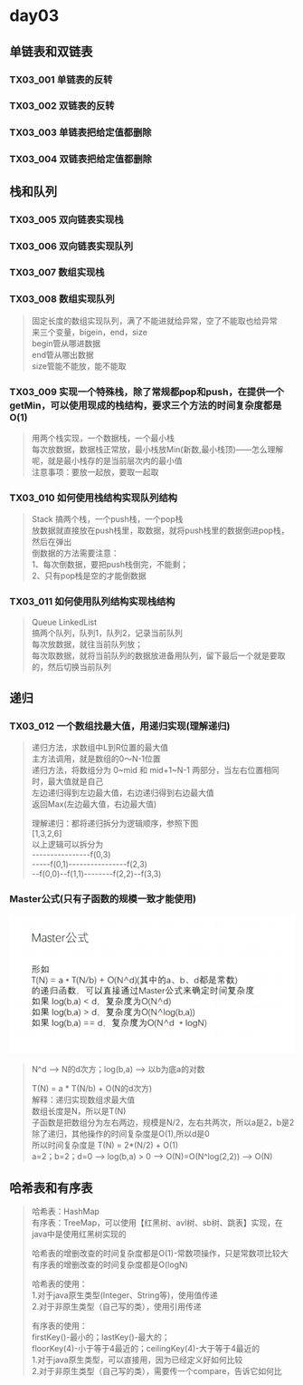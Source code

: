 # day03

## 单链表和双链表
### TX03_001 单链表的反转

### TX03_002 双链表的反转

### TX03_003 单链表把给定值都删除

### TX03_004 双链表把给定值都删除


## 栈和队列
### TX03_005 双向链表实现栈

### TX03_006 双向链表实现队列

### TX03_007 数组实现栈

### TX03_008 数组实现队列
> 固定长度的数组实现队列，满了不能进就给异常，空了不能取也给异常     
> 来三个变量，bigein，end，size    
> begin管从哪进数据    
> end管从哪出数据     
> size管能不能放，能不能取    

### TX03_009 实现一个特殊栈，除了常规都pop和push，在提供一个getMin，可以使用现成的栈结构，要求三个方法的时间复杂度都是O(1)
> 用两个栈实现，一个数据栈，一个最小栈     
> 每次放数据，数据栈正常放，最小栈放Min(新数,最小栈顶)——怎么理解呢，就是最小栈存的是当前层次内的最小值    
> 注意事项：要放一起放，要取一起取  

### TX03_010 如何使用栈结构实现队列结构
> Stack 
> 搞两个栈，一个push栈，一个pop栈     
> 放数据就直接放在push栈里，取数据，就将push栈里的数据倒进pop栈，然后在弹出   
> 倒数据的方法需要注意：   
> 1、每次倒数据，要把push栈倒完，不能剩；   
> 2、只有pop栈是空的才能倒数据    

### TX03_011 如何使用队列结构实现栈结构
> Queue LinkedList    
> 搞两个队列，队列1，队列2，记录当前队列    
> 每次放数据，就往当前队列放；    
> 每次取数据，就将当前队列的数据放进备用队列，留下最后一个就是要取的，然后切换当前队列   

## 递归
### TX03_012 一个数组找最大值，用递归实现(理解递归)
> 递归方法，求数组中L到R位置的最大值      
> 主方法调用，就是数组的0～N-1位置     
> 递归方法，将数组分为 0~mid 和 mid+1~N-1 两部分，当左右位置相同时，最大值就是自己         
> 左边递归得到左边最大值，右边递归得到右边最大值   
> 返回Max(左边最大值，右边最大值)  
> 
> 理解递归：都将递归拆分为逻辑顺序，参照下图        
> [1,3,2,6]   
> 以上逻辑可以拆分为    
> ----------------f(0,3)        
> -----f(0,1)----------------f(2,3)     
> --f(0,0)--f(1,1)--------f(2,2)--f(3,3)

### Master公式(只有子函数的规模一致才能使用)
![Alt](../img/Master公式.jpg)
> N^d --> N的d次方；log(b,a) --> 以b为底a的对数
> 
> T(N) = a * T(N/b) + O(N的d次方)   
> 解释：递归实现数组求最大值     
> 数组长度是N，所以是T(N)    
> 子函数是把数组分为左右两边，规模是N/2，左右共两次，所以a是2，b是2   
> 除了递归，其他操作的时间复杂度是O(1),所以d是0       
> 所以时间复杂度是 T(N) = 2*(N/2) + O(1)    
> a=2；b=2；d=0 --> log(b,a) > 0 --> O(N)=O(N^log(2,2)) --> O(N)

## 哈希表和有序表
> 哈希表：HashMap     
> 有序表：TreeMap，可以使用【红黑树、avl树、sb树、跳表】实现，在java中是使用红黑树实现的       
> 
> 哈希表的增删改查的时间复杂度都是O(1)-常数项操作，只是常数项比较大    
> 有序表的增删改查的时间复杂度都是O(logN)    
> 
> 哈希表的使用：   
> 1.对于java原生类型(Integer、String等)，使用值传递    
> 2.对于非原生类型（自己写的类），使用引用传递    
> 
> 有序表的使用：    
> firstKey()-最小的；lastKey()-最大的；    
> floorKey(4)-小于等于4最近的；ceilingKey(4)-大于等于4最近的   
> 1.对于java原生类型，可以直接用，因为已经定义好如何比较    
> 2.对于非原生类型（自己写的类），需要传一个compare，告诉它如何比
    